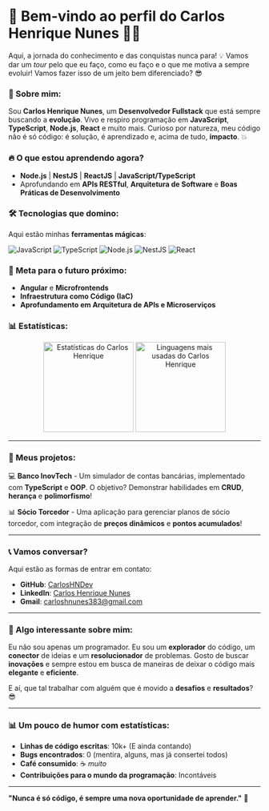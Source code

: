 # 🚀 Bem-vindo ao perfil do Carlos Henrique Nunes 👨‍💻

Aqui, a jornada do conhecimento e das conquistas nunca para! 💡 Vamos dar um *tour* pelo que eu faço, como eu faço e o que me motiva a sempre evoluir! Vamos fazer isso de um jeito bem diferenciado? 😎

### 👾 Sobre mim:
Sou **Carlos Henrique Nunes**, um **Desenvolvedor Fullstack** que está sempre buscando a **evolução**. Vivo e respiro programação em **JavaScript**, **TypeScript**, **Node.js**, **React** e muito mais. Curioso por natureza, meu código não é só código: é solução, é aprendizado e, acima de tudo, **impacto**. 💥

### 🔥 O que estou aprendendo agora?
- **Node.js** | **NestJS** | **ReactJS** | **JavaScript/TypeScript**
- Aprofundando em **APIs RESTful**, **Arquitetura de Software** e **Boas Práticas de Desenvolvimento**

### 🛠️ Tecnologias que domino:
Aqui estão minhas **ferramentas mágicas**:

![JavaScript](https://img.shields.io/badge/JavaScript-%23F7DF1E.svg?style=flat-square&logo=javascript&logoColor=black)
![TypeScript](https://img.shields.io/badge/TypeScript-%23007ACC.svg?style=flat-square&logo=typescript&logoColor=white)
![Node.js](https://img.shields.io/badge/Node.js-339933.svg?style=flat-square&logo=node.js&logoColor=white)
![NestJS](https://img.shields.io/badge/NestJS-%23E0234E.svg?style=flat-square&logo=nestjs&logoColor=white)
![React](https://img.shields.io/badge/React-%2361DAFB.svg?style=flat-square&logo=react&logoColor=black)

### 🚀 Meta para o futuro próximo:
- **Angular** e **Microfrontends**
- **Infraestrutura como Código (IaC)**
- **Aprofundamento em Arquitetura de APIs e Microserviços**

### 📊 Estatísticas:

<div align="center">
  <img height="180em" src="https://github-readme-stats.vercel.app/api?username=CarlosHNDev&show_icons=true&theme=radical&count_private=true" alt="Estatísticas do Carlos Henrique" />
  <img height="180em" src="https://github-readme-stats.vercel.app/api/top-langs?username=CarlosHNDev&layout=compact&langs_count=10&theme=radical" alt="Linguagens mais usadas do Carlos Henrique" />
</div>

---

### 🎯 Meus projetos:

💻 **Banco InovTech** - Um simulador de contas bancárias, implementado com **TypeScript** e **OOP**. O objetivo? Demonstrar habilidades em **CRUD**, **herança** e **polimorfismo**!

📊 **Sócio Torcedor** - Uma aplicação para gerenciar planos de sócio torcedor, com integração de **preços dinâmicos** e **pontos acumulados**!

---

### 📞 Vamos conversar? 
Aqui estão as formas de entrar em contato:

- **GitHub**: [CarlosHNDev](https://github.com/CarlosHNDev)
- **LinkedIn**: [Carlos Henrique Nunes](https://www.linkedin.com/in/carlos-henrique-nunes-234005190)
- **Gmail**: [carloshnunes383@gmail.com](mailto:carloshnunes383@gmail.com)

---

### 💬 Algo interessante sobre mim:
Eu não sou apenas um programador. Eu sou um **explorador** do código, um **conector** de ideias e um **resolucionador** de problemas. Gosto de buscar **inovações** e sempre estou em busca de maneiras de deixar o código mais **elegante** e **eficiente**.

E aí, que tal trabalhar com alguém que é movido a **desafios** e **resultados**? 😎

---

### 📊 Um pouco de humor com estatísticas:

- **Linhas de código escritas**: 10k+ (E ainda contando)
- **Bugs encontrados**: 0 (mentira, alguns, mas já consertei todos)
- **Café consumido**: ☕ *muito*
- **Contribuições para o mundo da programação**: Incontáveis

---

**"Nunca é só código, é sempre uma nova oportunidade de aprender."** 🚀
